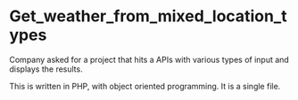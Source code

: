 # Get_weather_from_mixed_location_types
Company asked for a project that hits a APIs with various types of input and displays the results. 

This is written in PHP, with object oriented programming. It is a single file.
